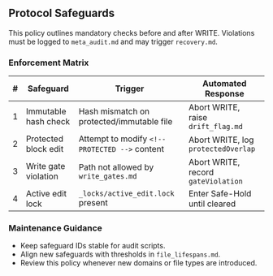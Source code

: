 <!-- @meta {
  "fileType": "permanent",
  "subtype": "safeguardsPolicy",
  "purpose": "Rules enforcing hash integrity, protected blocks and write gates.",
  "editPolicy": "appendOrReplace",
  "routeScope": "global"
} -->
## Protocol Safeguards
This policy outlines mandatory checks before and after WRITE. Violations must be logged to `meta_audit.md` and may trigger `recovery.md`.

### Enforcement Matrix
| # | Safeguard | Trigger | Automated Response |
|---|-----------|---------|--------------------|
| 1 | Immutable hash check | Hash mismatch on protected/immutable file | Abort WRITE, raise `drift_flag.md` |
| 2 | Protected block edit | Attempt to modify `<!-- PROTECTED -->` content | Abort WRITE, log `protectedOverlap` |
| 3 | Write gate violation | Path not allowed by `write_gates.md` | Abort WRITE, record `gateViolation` |
| 4 | Active edit lock | `_locks/active_edit.lock` present | Enter Safe-Hold until cleared |

### Maintenance Guidance
- Keep safeguard IDs stable for audit scripts.
- Align new safeguards with thresholds in `file_lifespans.md`.
 - Review this policy whenever new domains or file types are introduced.
